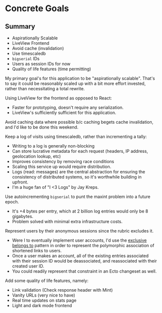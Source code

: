 # Concrete Goals

## Summary
- Aspirationally Scalable
- LiveView Frontend
- Avoid cache (invalidation)
- Use timescaledb
- `bigserial` IDs
- Users as session IDs for now
- Quality of life features (time permitting)

My primary goal's for this application to be "aspirationally scalable". That's to say it could be reasonably scaled up with a bit more effort invested, rather than necessitating a total rewrite.

Using LiveView for the frontend as opposed to React:
- Faster for prototyping, doesn't require any serialization.
- LiveView's sufficiently sufficient for this application.

Avoid caching data where possible b/c caching begets cache invalidation, and I'd like to be done this weekend.

Keep a log of visits using timescaledb, rather than incrementing a tally:
- Writing to a log is generally non-blocking
- Can store lucrative metadata for each request (headers, IP address, geolocation lookup, etc)
- Improves consistency by removing race conditions
- Scaling this service up would require distribution.
- Logs (read: messages) are the central abstraction for ensuring the consistency of distributed systems, so it's worthwhile building in upfront.
- I'm a huge fan of "I <3 Logs" by Jay Kreps.

Use autoincrementing `bigserial` to punt the maxint problem into a future epoch.
- It's +4 bytes per entry, which at 2 billion log entries would only be 8 gigabytes.
- Problem solved with minimal extra infrastructure costs.

Represent users by their anonymous sessions since the rubric excludes it.
- Were I to eventually implement user accounts, I'd use the [exclusive belongs to](https://hashrocket.com/blog/posts/modeling-polymorphic-associations-in-a-relational-database#exclusive-belongs-to-aka-exclusive-arc-) pattern in order to represent the polymorphic association of shortened links to users.
- Once a user makes an account, all of the existing entries associated with their session ID would be deassociated, and reassociated with their created user ID.
- You could readily represent that constraint in an Ecto changeset as well.

Add some quality of life features, namely:
- Link validation (Check response header with Mint)
- Vanity URLs (very nice to have)
- Real time updates on stats page
- Light and dark mode frontend

